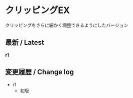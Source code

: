 # クリッピングEX

クリッピングをさらに細かく調整できるようにしたバージョン

## 最新 / Latest

**r1**

## 変更履歴 / Change log

- r1
    - 初版